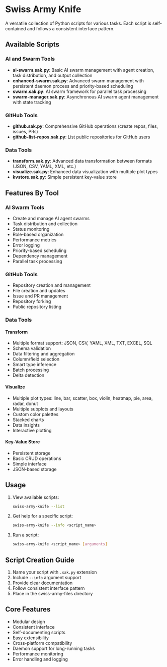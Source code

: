 # Swiss Army Knife

A versatile collection of Python scripts for various tasks. Each script is self-contained and follows a consistent interface pattern.

## Available Scripts

### AI and Swarm Tools
- **ai-swarm.sak.py**: Basic AI swarm management with agent creation, task distribution, and output collection
- **enhanced-swarm.sak.py**: Advanced swarm management with persistent daemon process and priority-based scheduling
- **swarm.sak.py**: AI swarm framework for parallel task processing
- **swarm-manager.sak.py**: Asynchronous AI swarm agent management with state tracking

### GitHub Tools
- **github.sak.py**: Comprehensive GitHub operations (create repos, files, issues, PRs)
- **github-list-repos.sak.py**: List public repositories for GitHub users

### Data Tools
- **transform.sak.py**: Advanced data transformation between formats (JSON, CSV, YAML, XML, etc.)
- **visualize.sak.py**: Enhanced data visualization with multiple plot types
- **kvstore.sak.py**: Simple persistent key-value store

## Features By Tool

### AI Swarm Tools
- Create and manage AI agent swarms
- Task distribution and collection
- Status monitoring
- Role-based organization
- Performance metrics
- Error logging
- Priority-based scheduling
- Dependency management
- Parallel task processing

### GitHub Tools
- Repository creation and management
- File creation and updates
- Issue and PR management
- Repository forking
- Public repository listing

### Data Tools
#### Transform
- Multiple format support: JSON, CSV, YAML, XML, TXT, EXCEL, SQL
- Schema validation
- Data filtering and aggregation
- Column/field selection
- Smart type inference
- Batch processing
- Delta detection

#### Visualize
- Multiple plot types: line, bar, scatter, box, violin, heatmap, pie, area, radar, donut
- Multiple subplots and layouts
- Custom color palettes
- Stacked charts
- Data insights
- Interactive plotting

#### Key-Value Store
- Persistent storage
- Basic CRUD operations
- Simple interface
- JSON-based storage

## Usage

1. View available scripts:
   ```bash
   swiss-army-knife --list
   ```

2. Get help for a specific script:
   ```bash
   swiss-army-knife --info <script_name>
   ```

3. Run a script:
   ```bash
   swiss-army-knife <script_name> [arguments]
   ```

## Script Creation Guide

1. Name your script with `.sak.py` extension
2. Include `--info` argument support
3. Provide clear documentation
4. Follow consistent interface pattern
5. Place in the swiss-army-files directory

## Core Features

- Modular design
- Consistent interface
- Self-documenting scripts
- Easy extensibility
- Cross-platform compatibility
- Daemon support for long-running tasks
- Performance monitoring
- Error handling and logging